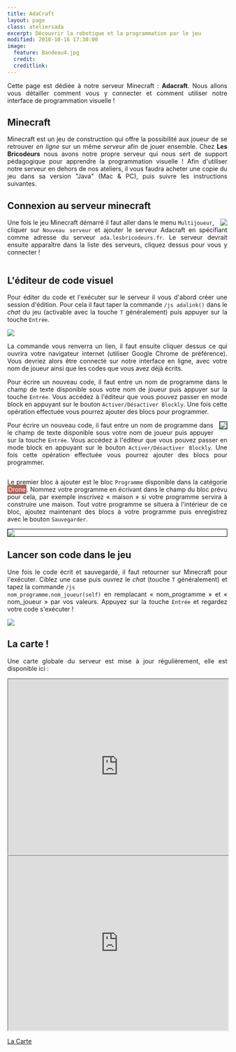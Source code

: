 ```yaml
---
title: AdaCraft
layout: page
class: ateliersada
excerpt: Découvrir la robotique et la programmation par le jeu
modified: 2018-10-16 17:30:00
image:
  feature: Bandeau4.jpg
  credit: 
  creditlink: 
---
```


<style type="text/css">

p{
  text-align: justify;
}

.c_img{
  display: block;
  margin-left: auto;
  margin-right: auto;
}

.r_img{
  float: right;
  margin-left: 1em;
}

.clearfix::after{
  content: "";
  clear: both;
  display: table;

iframe{
  width: 100%;
}

}

</style>

Cette page est dédiée à notre serveur Minecraft : **Adacraft**. Nous allons vous détailler comment vous y connecter et comment utiliser notre interface de programmation visuelle !

## Minecraft

Minecraft est un jeu de construction qui offre la possibilité aux joueur de se retrouver *en ligne* sur un même *serveur* afin de jouer ensemble. Chez **Les Bricodeurs** nous avons notre propre serveur qui nous sert de support pédagogique pour apprendre la programmation visuelle ! Afin d'utiliser notre serveur en dehors de nos ateliers, il vous faudra acheter une copie du jeu dans sa version "Java" (Mac & PC), puis suivre les instructions suivantes.

## Connexion au serveur minecraft

<div class="clearfix">
  
  <img class="r_img" src="{{ site.url }}/images/adacraft_tuto/server_connect.png">
  <p>Une fois le jeu Minecraft démarré il faut aller dans le menu <code>Multijoueur</code>, cliquer sur <code>Nouveau serveur</code> et ajouter le serveur Adacraft en spécifiant comme adresse du serveur <code>ada.lesbricodeurs.fr</code>. Le serveur devrait ensuite apparaître dans la liste des serveurs, cliquez dessus pour vous y connecter !</p>

</div>

## L'éditeur de code visuel

Pour éditer du code et l'exécuter sur le serveur il vous d'abord créer une session d'édition. Pour cela il faut taper la commande `/js adalink()` dans le *chat* du jeu (activable avec la touche `T` généralement) puis appuyer sur la touche `Entrée`.

<img class="c_img" src="{{site.url}}/images/adacraft_tuto/editor_connect.png">

La commande vous renverra un lien, il faut ensuite cliquer dessus ce qui ouvrira votre navigateur internet (utiliser Google Chrome de préférence). Vous devriez alors être connecté sur notre interface en ligne, avec votre nom de joueur ainsi que les codes que vous avez déjà écrits.

Pour écrire un nouveau code, il faut entre un nom de programme dans le champ de texte disponible sous votre nom de joueur puis appuyer sur la touche `Entrée`. Vous accédez à l'éditeur que vous pouvez passer en mode block en appuyant sur le bouton `Activer/Désactiver Blockly`. Une fois cette opération effectuée vous pourrez ajouter des blocs pour programmer.

<div class="clearfix">
  
  <img class="r_img" src="{{site.url}}/images/adacraft_tuto/program_create.png" style="border: 1px solid black;">
  <p>Pour écrire un nouveau code, il faut entre un nom de programme dans le champ de texte disponible sous votre nom de joueur puis appuyer sur la touche <code>Entrée</code>. Vous accédez à l'éditeur que vous pouvez passer en mode block en appuyant sur le bouton <code>Activer/Désactiver Blockly</code>. Une fois cette opération effectuée vous pourrez ajouter des blocs pour programmer.</p>

</div>

Le premier bloc à ajouter est le bloc `Programme` disponible dans la catégorie <span style="background-color: #b16358; color: white; padding: 2px; border-radius: 3px;">Drone</span>. Nommez votre programme en écrivant dans le champ du bloc prévu pour cela, par exemple inscrivez « maison » si votre programme servira à construire une maison. Tout votre programme se situera à l'intérieur de ce bloc, ajoutez maintenant des blocs à votre programme puis enregistrez avec le bouton <code>Sauvegarder</code>.

<img class="c_img" src="{{site.url}}/images/adacraft_tuto/program_edit.png" style="border: 1px solid black;">

## Lancer son code dans le jeu

Une fois le code écrit et sauvegardé, il faut retourner sur Minecraft pour l'exécuter. Ciblez une case puis ouvrez le *chat* (touche `T` généralement) et tapez la commande <code>/js nom_programme.nom_joueur(self)</code> en remplacant « nom_programme » et « nom_joueur » par vos valeurs. Appuyez sur la touche <code>Entrée</code> et regardez votre code s'exécuter !

<img class="c_img" src="{{site.url}}/images/adacraft_tuto/program_run.png">

## La carte !

Une carte globale du serveur est mise à jour régulièrement, elle est disponible ici :

<iframe src="http://188.165.206.136:8123/?worldname=construction&mapname=surface&zoom=3&x=1388&y=64&z=846" width="100%" height="400px"></iframe> 

<iframe src="http://map.lesbricodeurs.fr/?worldname=construction&mapname=surface&zoom=3&x=1388&y=64&z=846" width="100%" height="400px"></iframe>

<a class="btn" href="http://map.lesbricodeurs.fr/?worldname=construction&mapname=surface&zoom=2&x=1491&y=64&z=948">La Carte</a>
